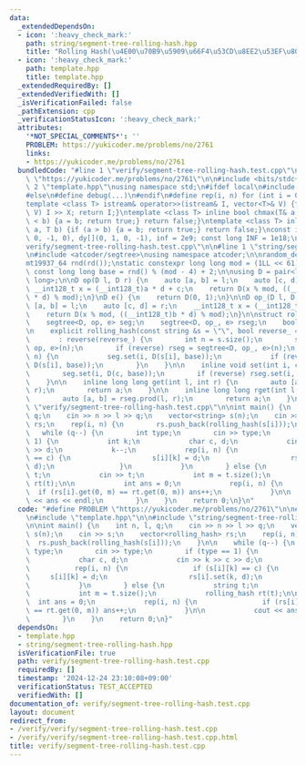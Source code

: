 ```yaml
---
data:
  _extendedDependsOn:
  - icon: ':heavy_check_mark:'
    path: string/segment-tree-rolling-hash.hpp
    title: "Rolling Hash(\u4E00\u70B9\u5909\u66F4\u53CD\u8EE2\u53EF\u80FD)"
  - icon: ':heavy_check_mark:'
    path: template.hpp
    title: template.hpp
  _extendedRequiredBy: []
  _extendedVerifiedWith: []
  _isVerificationFailed: false
  _pathExtension: cpp
  _verificationStatusIcon: ':heavy_check_mark:'
  attributes:
    '*NOT_SPECIAL_COMMENTS*': ''
    PROBLEM: https://yukicoder.me/problems/no/2761
    links:
    - https://yukicoder.me/problems/no/2761
  bundledCode: "#line 1 \"verify/segment-tree-rolling-hash.test.cpp\"\n#define PROBLEM\
    \ \"https://yukicoder.me/problems/no/2761\"\n\n#include <bits/stdc++.h>\n\n#line\
    \ 2 \"template.hpp\"\nusing namespace std;\n#ifdef local\n#include <debug.hpp>\n\
    #else\n#define debug(...)\n#endif\n#define rep(i, n) for (int i = 0; i < n; i++)\n\
    template <class T> istream& operator>>(istream& I, vector<T>& V) {for (T& X :\
    \ V) I >> X; return I;}\ntemplate <class T> inline bool chmax(T& a, T b) {if (a\
    \ < b) {a = b; return true;} return false;}\ntemplate <class T> inline bool chmin(T&\
    \ a, T b) {if (a > b) {a = b; return true;} return false;}\nconst int dx[](1,\
    \ 0, -1, 0), dy[](0, 1, 0, -1), inf = 2e9; const long INF = 1e18;\n#line 6 \"\
    verify/segment-tree-rolling-hash.test.cpp\"\n\n#line 1 \"string/segment-tree-rolling-hash.hpp\"\
    \n#include <atcoder/segtree>\nusing namespace atcoder;\n\nrandom_device rd;\n\
    mt19937_64 rnd(rd());\nstatic constexpr long long mod = (1LL << 61) - 1;\nstatic\
    \ const long long base = rnd() % (mod - 4) + 2;\n\nusing D = pair<long long, long\
    \ long>;\n\nD op(D l, D r) {\n    auto [a, b] = l;\n    auto [c, d] = r;\n   \
    \ __int128_t x = (__int128_t)a * d + c;\n    return D(x % mod, ((__int128_t)b\
    \ * d) % mod);\n}\nD e() {\n    return D(0, 1);\n}\n\nD op_(D l, D r) {\n    auto\
    \ [a, b] = l;\n    auto [c, d] = r;\n    __int128_t x = (__int128_t)c * b + a;\n\
    \    return D(x % mod, ((__int128_t)b * d) % mod);\n}\n\nstruct rolling_hash {\n\
    \    segtree<D, op, e> seg;\n    segtree<D, op_, e> rseg;\n    bool reverse;\n\
    \n    explicit rolling_hash(const string &s = \"\", bool reverse_ = false)\n \
    \       : reverse(reverse_) {\n        int n = s.size();\n        seg = segtree<D,\
    \ op, e>(n);\n        if (reverse) rseg = segtree<D, op_, e>(n);\n        rep(i,\
    \ n) {\n            seg.set(i, D(s[i], base));\n            if (reverse) rseg.set(i,\
    \ D(s[i], base));\n        }\n    }\n\n    inline void set(int i, char c) {\n\
    \        seg.set(i, D(c, base));\n        if (reverse) rseg.set(i, D(c, base));\n\
    \    }\n\n    inline long long get(int l, int r) {\n        auto [a, b] = seg.prod(l,\
    \ r);\n        return a;\n    }\n\n    inline long long rget(int l, int r) {\n\
    \        auto [a, b] = rseg.prod(l, r);\n        return a;\n    }\n};\n#line 8\
    \ \"verify/segment-tree-rolling-hash.test.cpp\"\n\nint main() {\n    int n, l,\
    \ q;\n    cin >> n >> l >> q;\n    vector<string> s(n);\n    cin >> s;\n    vector<rolling_hash>\
    \ rs;\n    rep(i, n) {\n        rs.push_back(rolling_hash(s[i]));\n    }\n\n \
    \   while (q--) {\n        int type;\n        cin >> type;\n        if (type ==\
    \ 1) {\n            int k;\n            char c, d;\n            cin >> k >> c\
    \ >> d;\n            k--;\n            rep(i, n) {\n                if (s[i][k]\
    \ == c) {\n                    s[i][k] = d;\n                    rs[i].set(k,\
    \ d);\n                }\n            }\n        } else {\n            string\
    \ t;\n            cin >> t;\n            int m = t.size();\n            rolling_hash\
    \ rt(t);\n\n            int ans = 0;\n            rep(i, n) {\n              \
    \  if (rs[i].get(0, m) == rt.get(0, m)) ans++;\n            }\n\n            cout\
    \ << ans << endl;\n        }\n    }\n    return 0;\n}\n"
  code: "#define PROBLEM \"https://yukicoder.me/problems/no/2761\"\n\n#include <bits/stdc++.h>\n\
    \n#include \"template.hpp\"\n\n#include \"string/segment-tree-rolling-hash.hpp\"\
    \n\nint main() {\n    int n, l, q;\n    cin >> n >> l >> q;\n    vector<string>\
    \ s(n);\n    cin >> s;\n    vector<rolling_hash> rs;\n    rep(i, n) {\n      \
    \  rs.push_back(rolling_hash(s[i]));\n    }\n\n    while (q--) {\n        int\
    \ type;\n        cin >> type;\n        if (type == 1) {\n            int k;\n\
    \            char c, d;\n            cin >> k >> c >> d;\n            k--;\n \
    \           rep(i, n) {\n                if (s[i][k] == c) {\n               \
    \     s[i][k] = d;\n                    rs[i].set(k, d);\n                }\n\
    \            }\n        } else {\n            string t;\n            cin >> t;\n\
    \            int m = t.size();\n            rolling_hash rt(t);\n\n          \
    \  int ans = 0;\n            rep(i, n) {\n                if (rs[i].get(0, m)\
    \ == rt.get(0, m)) ans++;\n            }\n\n            cout << ans << endl;\n\
    \        }\n    }\n    return 0;\n}"
  dependsOn:
  - template.hpp
  - string/segment-tree-rolling-hash.hpp
  isVerificationFile: true
  path: verify/segment-tree-rolling-hash.test.cpp
  requiredBy: []
  timestamp: '2024-12-24 23:10:08+09:00'
  verificationStatus: TEST_ACCEPTED
  verifiedWith: []
documentation_of: verify/segment-tree-rolling-hash.test.cpp
layout: document
redirect_from:
- /verify/verify/segment-tree-rolling-hash.test.cpp
- /verify/verify/segment-tree-rolling-hash.test.cpp.html
title: verify/segment-tree-rolling-hash.test.cpp
---
```

